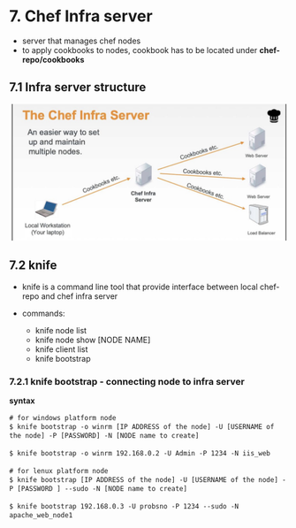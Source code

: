 # 7. Chef Infra server
* server that manages chef nodes
* to apply cookbooks to nodes, cookbook has to be located under **chef-repo/cookbooks**

## 7.1 Infra server structure
![chef infra server](../Chef/iamges/infra_server.jpeg)

## 7.2 knife
*  knife is a command line tool that provide interface between local chef-repo and chef infra server

* commands:
  * knife node list
  * knife node show [NODE NAME]
  * knife client list
  * knife bootstrap

### 7.2.1 knife bootstrap - connecting node to infra server
**syntax**
```shell
# for windows platform node
$ knife bootstrap -o winrm [IP ADDRESS of the node] -U [USERNAME of the node] -P [PASSWORD] -N [NODE name to create]

$ knife bootstrap -o winrm 192.168.0.2 -U Admin -P 1234 -N iis_web

# for lenux platform node
$ knife bootstrap [IP ADDRESS of the node] -U [USERNAME of the node] -P [PASSWORD ] --sudo -N [NODE name to create]

$ knife bootstrap 192.168.0.3 -U probsno -P 1234 --sudo -N apache_web_node1

```
